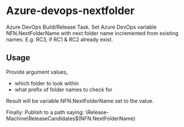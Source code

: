# Azure-devops-nextfolder
Azure DevOps Build/Release Task. Set Azure DevOps variable NFN.NextFolderName with next folder name incremented from existing names. E.g. RC3, if RC1 & RC2 already exist.

## Usage
Provide argument values,

* which folder to look within
* what prefix of folder names to check for

Result will be variable NFN.NextFolderName set to the value.

Finally:
Publish to a path saying: \\Release-Machine\ReleaseCandidates\$(NFN.NextFolderName)